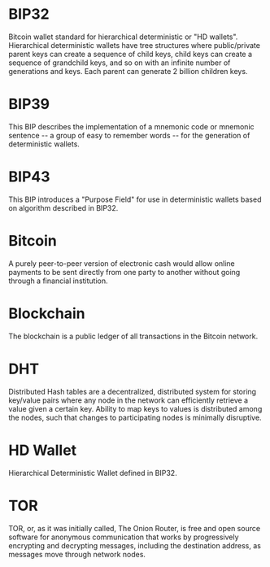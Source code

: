 # BIP32

Bitcoin wallet standard for hierarchical deterministic or "HD wallets". Hierarchical deterministic wallets have tree structures where public/private parent keys can create a sequence of child keys, child keys can create a sequence of grandchild keys, and so on with an infinite number of generations and keys. Each parent can generate 2 billion children keys.

# BIP39

This BIP describes the implementation of a mnemonic code or mnemonic sentence -- a group of easy to
remember words -- for the generation of deterministic wallets.

# BIP43

This BIP introduces a "Purpose Field" for use in deterministic wallets based on
algorithm described in BIP32.

# Bitcoin

A purely peer-to-peer version of electronic cash would allow online payments to be sent directly from one party to another without going through a financial institution.

# Blockchain

The blockchain is a public ledger of all transactions in the Bitcoin network.

# DHT

Distributed Hash tables are a decentralized, distributed system for storing key/value pairs where any node in the network can efficiently retrieve a value given a certain key. Ability to map keys to values is distributed among the nodes, such that changes to participating nodes is minimally disruptive.

# HD Wallet

Hierarchical Deterministic Wallet defined in BIP32.

# TOR

TOR, or, as it was initially called, The Onion Router, is free and open source software for anonymous communication that works by progressively encrypting and decrypting messages, including the destination address, as messages move through network nodes. 
